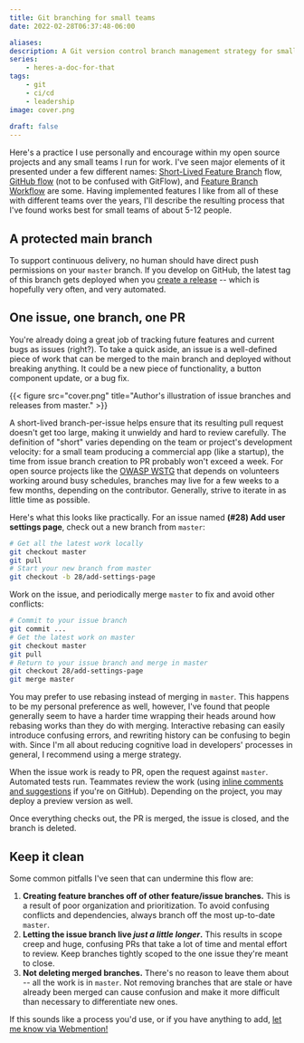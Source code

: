 ```yaml
---
title: Git branching for small teams
date: 2022-02-28T06:37:48-06:00

aliases:
description: A Git version control branch management strategy for small teams.
series:
    - heres-a-doc-for-that
tags:
    - git
    - ci/cd
    - leadership
image: cover.png
 
draft: false
---
```


Here's a practice I use personally and encourage within my open source projects and any small teams I run for work. I've seen major elements of it presented under a few different names: [Short-Lived Feature Branch](https://trunkbaseddevelopment.com/short-lived-feature-branches/) flow, [GitHub flow](https://docs.github.com/en/get-started/quickstart/github-flow) (not to be confused with GitFlow), and [Feature Branch Workflow](https://www.atlassian.com/git/tutorials/comparing-workflows/feature-branch-workflow) are some. Having implemented features I like from all of these with different teams over the years, I'll describe the resulting process that I've found works best for small teams of about 5-12 people.

## A protected main branch

To support continuous delivery, no human should have direct push permissions on your `master` branch. If you develop on GitHub, the latest tag of this branch gets deployed when you [create a release](https://docs.github.com/en/repositories/releasing-projects-on-github/managing-releases-in-a-repository#creating-a-release) -- which is hopefully very often, and very automated.

## One issue, one branch, one PR

You're already doing a great job of tracking future features and current bugs as issues (right?). To take a quick aside, an issue is a well-defined piece of work that can be merged to the main branch and deployed without breaking anything. It could be a new piece of functionality, a button component update, or a bug fix.

{{< figure src="cover.png" title="Author's illustration of issue branches and releases from master." >}}

A short-lived branch-per-issue helps ensure that its resulting pull request doesn't get too large, making it unwieldy and hard to review carefully. The definition of "short" varies depending on the team or project's development velocity: for a small team producing a commercial app (like a startup), the time from issue branch creation to PR probably won't exceed a week. For open source projects like the [OWASP WSTG](https://github.com/OWASP/wstg) that depends on volunteers working around busy schedules, branches may live for a few weeks to a few months, depending on the contributor. Generally, strive to iterate in as little time as possible.

Here's what this looks like practically. For an issue named **(#28) Add user settings page**, check out a new branch from `master`:

```sh
# Get all the latest work locally
git checkout master
git pull
# Start your new branch from master
git checkout -b 28/add-settings-page
```

Work on the issue, and periodically merge `master` to fix and avoid other conflicts:

```sh
# Commit to your issue branch
git commit ...
# Get the latest work on master
git checkout master
git pull
# Return to your issue branch and merge in master
git checkout 28/add-settings-page
git merge master
```

You may prefer to use rebasing instead of merging in `master`. This happens to be my personal preference as well, however, I've found that people generally seem to have a harder time wrapping their heads around how rebasing works than they do with merging. Interactive rebasing can easily introduce confusing errors, and rewriting history can be confusing to begin with. Since I'm all about reducing cognitive load in developers' processes in general, I recommend using a merge strategy.

When the issue work is ready to PR, open the request against `master`. Automated tests run. Teammates review the work (using [inline comments and suggestions](https://docs.github.com/en/pull-requests/collaborating-with-pull-requests/reviewing-changes-in-pull-requests/commenting-on-a-pull-request#adding-line-comments-to-a-pull-request) if you're on GitHub). Depending on the project, you may deploy a preview version as well.

Once everything checks out, the PR is merged, the issue is closed, and the branch is deleted.

## Keep it clean

Some common pitfalls I've seen that can undermine this flow are:

1. **Creating feature branches off of other feature/issue branches.** This is a result of poor organization and prioritization. To avoid confusing conflicts and dependencies, always branch off the most up-to-date `master`.
2. **Letting the issue branch live *just a little longer*.** This results in scope creep and huge, confusing PRs that take a lot of time and mental effort to review. Keep branches tightly scoped to the one issue they're meant to close.
3. **Not deleting merged branches.** There's no reason to leave them about -- all the work is in `master`. Not removing branches that are stale or have already been merged can cause confusion and make it more difficult than necessary to differentiate new ones.

If this sounds like a process you'd use, or if you have anything to add, [let me know via Webmention!](https://webmention.io/victoria.dev/webmention)
